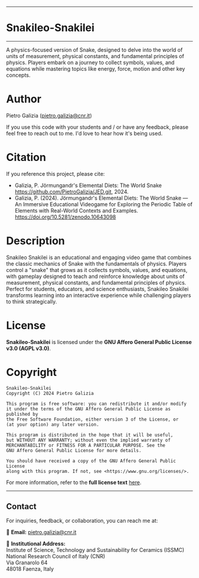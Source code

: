 *****
# Snakileo-Snakilei
*****
A physics-focused version of Snake, designed to delve into the world of units of measurement, physical constants, and fundamental principles of physics. Players embark on a journey to collect symbols, values, and equations while mastering topics like energy, force, motion and other key concepts.

Author
======
Pietro Galizia ([pietro.galizia@cnr.it](mailto:pietro.galizia@cnr.it))

If you use this code with your students and / or have any feedback, please feel free to reach out to me. I'd love to hear how it's being used.

Citation
========
If you reference this project, please cite:

- Galizia, P. Jörmungandr's Elemental Diets: The World Snake https://github.com/PietroGalizia/JED.git, 2024.
- Galizia, P. (2024). Jörmungandr's Elemental Diets: The World Snake — An Immersive Educational Videogame for Exploring the Periodic Table of Elements with Real-World Contexts and Examples. https://doi.org/10.5281/zenodo.10643098

Description
========
Snakileo Snakilei is an educational and engaging video game that combines the classic mechanics of Snake with the fundamentals of physics. Players control a "snake" that grows as it collects symbols, values, and equations, with gameplay designed to teach and reinforce knowledge about units of measurement, physical constants, and fundamental principles of physics. Perfect for students, educators, and science enthusiasts, Snakileo Snakilei transforms learning into an interactive experience while challenging players to think strategically.


License
=========

**Snakileo-Snakilei** is licensed under the **GNU Affero General Public License v3.0 (AGPL v3.0)**. 


Copyright
=========

    Snakileo-Snakilei
    Copyright (C) 2024 Pietro Galizia

    This program is free software: you can redistribute it and/or modify  
    it under the terms of the GNU Affero General Public License as published by  
    the Free Software Foundation, either version 3 of the License, or  
    (at your option) any later version.  

    This program is distributed in the hope that it will be useful,  
    but WITHOUT ANY WARRANTY; without even the implied warranty of  
    MERCHANTABILITY or FITNESS FOR A PARTICULAR PURPOSE. See the  
    GNU Affero General Public License for more details.  

    You should have received a copy of the GNU Affero General Public License  
    along with this program. If not, see <https://www.gnu.org/licenses/>.

    
For more information, refer to the **full license text** [here](https://www.gnu.org/licenses/agpl-3.0.en.html).  

---

## Contact  

For inquiries, feedback, or collaboration, you can reach me at:  

📧 **Email:** [pietro.galizia@cnr.it](mailto:pietro.galizia@cnr.it)  

📍 **Institutional Address:**  
Institute of Science, Technology and Sustainability for Ceramics (ISSMC)  
National Research Council of Italy (CNR)  
Via Granarolo 64  
48018 Faenza, Italy
